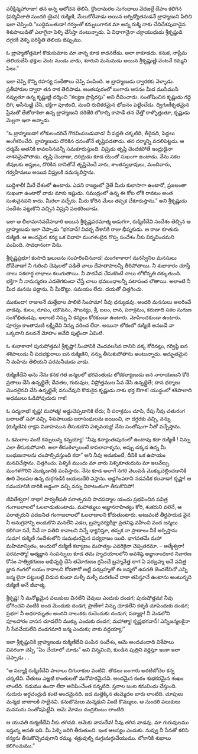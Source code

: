 ﻿పరీక్షిన్మహారాజా! తన అన్న ఆలోచన తెలిసి, క్రొందామరల సుగంధాలు వెదజల్లే దేహం కలిగిన (పద్మినీజాతి సుందరి యైన) రుక్మిణి, మేలుకోరేవాడు అయిన అగ్నిద్యోతనుడనే బ్రాహ్మణుని పిలిచి ఇలా చెప్పింది “బుద్ధిమంతుడా! గర్వంతో కన్నులుగానక మా అన్న రుక్మి నాకు చేదిదేశపువాడైన శిశుపాలుడితో ఎలాగైనా పెళ్ళి చేసేస్తా నంటున్నాడు. ఏ విధాగానైనా చక్రాయుధుడు శ్రీకృష్ణుడి దగ్గరకి వెళ్ళి పరిస్థితి తెలియ జెప్పుము. 

ఓ బ్రాహ్మణోత్తమా! కొడుకుమాట మా నాన్న కూడ కాదనలేడు. అలా కాకూడదు. కనుక, నాప్రేమ తెలియజేసి భక్తుల వెంట నుండు వాడు, శూరుని మనుమడు అయిన శ్రీకృష్ణుణ్ణి వెంటనే రమ్మని పిలు.” 

ఇలా చెప్పి కొన్ని రహస్య సంకేతాలు చెప్పి పంపింది. ఆ బ్రాహ్మణుడు ద్వారకకు వెళ్ళాడు. ప్రతీహారుల ద్వారా తన రాక తెలిపాడు. అంతఃపురంలో బంగారు ఆసనం మీద ముసిముసి నవ్వుతూ ఉన్న కృష్ణుణ్ణి దర్శించి “కల్యణ ప్రాప్తిరస్తు” అని దీవించాడు. సంతోషించిన కృష్ణుడు గద్దె దిగి, ఆసీనుణ్ణి చేసి, భక్తిగా పూజించి, మంచి రుచికరమైన భోజనం పెట్టించేడు. ద్విగుణీకృతమైన ప్రేమతో తేజోరాశిలా ఉన్న బ్రాహ్మణుని దరిజేరి లోకాల్ని కాపాడే తన చేత్తో కాళ్ళొత్తుతూ, కృష్ణుడు మెల్లగా ఇలా అన్నాడు. 

“ఓ బ్రాహ్మణుడా! లోకులందరిచే గౌరవింపబడువాడ! నీ పద్దతి చక్కటిది, తీరైనది, పెద్దలు అంగీకరించేది. బ్రాహ్మణుడు దొరికిన ధనంతోనే తృప్తిపడతాడు. తన దర్మాన్ని వదలిపెట్టడు. ఆ ధర్మమే అతనికి కావలసినవన్నీ సమకూరుస్తుంది. విప్రుడు తృప్తి చెందకపోతే ఇంద్రుడైనా నాశనమైపోతాడు. తృప్తి చెందాడా, దరిద్రుడు కూడ యెంతో సుఖంగా ఉంటాడు. నేను సకల జీవులకు ఆప్తులు, దొరికిన దానితోనే తృప్తిచెందే వారు, శాంతస్వభావులు, మంచివారు, గర్వహీనులు అయిన విప్రులకి నమస్కరిస్తాను. 

బుద్ధిశాలీ! మీరే దేశంలో ఉంటారు. ఎవని రాజ్యంలో నైతే మీరు కులాసాగా ఉంటారో, ప్రజలంతా సుఖంగా ఉంటారో వాడు మాకు ఇష్టుడు. సముద్రంలో ఉన్న ఈ కోట లోకి రావటం అంత సుళువైనపని కాదు. మీరెలా వచ్చేరు. మీరు కోరిన మేలు తప్పక చేకూరుస్తాను.” అని శ్రీకృష్ణుడు సందేశం పట్టుకొని వచ్చిన విప్రుని పలకరించాడు. 

ఇలా ఆ లీలామానవదేహధారి అయిన శ్రీకృష్ణపరమాత్మ అడుగగా, రుక్మిణీదేవి సందేశం తెచ్చిన ఆ బ్రాహ్మణుడు ఇలా చెప్పాడు “భగవాన్! విదర్భ దేశానికి రాజు భీష్మకుడు. ఆ రాజు కూతురు రుక్మిణి. ఆ అందమైన కన్య ఒక వివాహ మంగళంబైన గొప్ప సందేశం నీకు విన్నవించమని పంపింది. సావధానంగా విను. 

శ్రీకృష్ణప్రభూ! కంసాది ఖలులను సంహరించినవాడ! మంగళాకారా! మనస్వినిల మనసులు దోచేవాడా! నీ గురించి చెవులలో పడితే చాలు దేహతాపాలన్నీ తీరిపోతాయి. నీ శుభాకారం చూస్తే చాలు సకలార్థ లాభాలు కలుగుతాయి. నీ పాదసేవ చేసుకొంటే చాలు లోకోన్నతి దక్కుతుంది. భక్తిగా నీ నామస్మరణ ఎడతెగకుండా చేస్తే చాలు భవబంధాలన్నీ పటాపంచ లౌతాయి. అలాంటి నీ మీద మనసు పడ్డాను. నీ మీదొట్టు. సమయం లేదు. దయతో చిత్తగించు. 

ముకుందా! రాజులనే మత్తేభాల పాలిటి సింహమా! నీవు ధన్యుడవు. అందరి మనసులు అలరించే వాడవు. కులం, రూపం, యౌవనం, సౌజన్యం, శ్రీ, బలం, దాన, పరాక్రమం, కరుణాది సకల సుగుణ సంశోభితుడవు. అలాంటి నిన్ను ఏ కన్యలు కోరకుండా ఉంటారు. మోహించకుండా ఉంటారు. పూర్వం కాంతామణి లక్ష్మీదేవి నిన్ను వరించ లేదా. అయినా లోకంలో రుక్మిణి అనబడే నా ఒక్కదాని వలననే మోహం అనేది పుట్టిందా ఏమిటి. 

ఓ శుభాకారా! పురుషోత్తమ! శ్రీకృష్ణా! సింహానికి చెందవలసిన దానిని నక్క కోరినట్లు, గర్విష్ఠి ఐన శశిపాలుడు నీ పదభక్తురాలు ఐన రుక్మిణిని, నన్ను తీసుకుపోతాను అంటున్నాడు. అద్భుతమైన నీ మహిమ తెలియని పరమనీచుడు వాడు. 

రుక్మిణీదేవి అను నేను కనక గత జన్మలలో భగవంతుడు లోకకల్యాణుడు ఐన నారాయణుని కోరి వ్రతాలు చేసి ఉన్నట్లైతే; దేవతల, గురువుల, విప్రోత్తముల సేవ చేసి ఉన్నట్లైతే; దాన ధర్మాలు మొదలైనవి చేసి ఉన్నట్లైతే; వసుదేవుని కొడుకైన కృష్ణుడు నాకు భర్త ఔగాక! యుద్ధంలో శశిపాలాది అధములు ఓడిపోవుదురు గాక! 

ఓ పద్మనాభ! కృష్ణ! మహాత్మ! అడ్డుచెప్పడానికి లేదు; నీ పరాక్రమం చూపి, రేపు నీవు చతురంగ బలాలతో సహా వచ్చి, శిశుపాలుడు జరాసంధులను జయించి, నా దగ్గరకు వచ్చి, నన్ను (రుక్మిణిని) రాక్షస వివాహమున తీసుకుకొని వెళ్ళవయ్య! నేను సంతోషంగా నీతో వచ్చేస్తాను. 

ఓ కమలాల వంటి కన్నులున్న కన్నయ్యా! “నీవు కన్యాంతఃపురంలో ఉంటావు కదా రుక్మిణీ ! నిన్ను ఎలా తీసుకుపోవాలి. అలా తీసుకెళ్ళాలంటే కాపలావాళ్ళను, అప్పు డక్కడ ఉన్న మీ బంధుజనాలను చంపాల్సివస్తుంది కదా” అని నీవు అనుకుంటే, దీనికి ఒక ఉపాయం మనవిచేస్తాను. చిత్తగించు. పెళ్ళికి ముందు మా వారు పెళ్ళికూతురును మా ఇలవేల్పు మంగళగౌరిని మొక్కడానికి పంపిస్తారు. నేను కూడ అలాగే నగరి వెలువడి మొక్కుచెల్లించడానికి ఊరి వెలుపల ఉన్న దుర్గగుడికి బయలుదేరి వస్తాను. అడ్డగింపరాని నడవడిక కలవాడా! కృష్ణా! ఆ సమయానికి దారికి అడ్డంగా వచ్చి నన్ను నిరాటంకంగా తీసుకొనిపో! 

జీవితేశ్వరా! నాథా! పార్వతీపతి పరాత్పరుని పాదపద్మాల యందు ప్రభవించిన పవిత్ర గంగాజలాలలో ఓలలాడుతుంటాడు. మహాత్ములు అజ్ఞానరాహిత్యం కోరి, శంకరుని వలెనే, ఆ పరాత్పరుని పదజనిత గంగాజలాలలో ఓలలాడాలని కోరుతుంటారు. అటువంటి తీర్థపాదుడ వైన నీ అనుగ్రహాన్ని అందుకొని మనలేని ఎడల, బ్రహ్మచర్యదీక్షా వ్రతనిష్ఠ వహించి వంద జన్మలు కలిగినా సరే, నీవే నా పతివి కావాలని నిన్నే ధ్యానిస్తూ, తప్పక నా ప్రాణాలు నీకే అర్పిస్తాను సుమా! 
రుక్మిణీ సందేశంలోని సుమథురమైన పద్యరాజం యిది. భాగవతమే మహా మహిమాన్వితం, అందులో రుక్మిణీ కల్యాణం మహత్వం ఎవరికైనా చెప్పతరమా. – ఆత్మేశ్వరా! పరమాత్మా! ఆత్మజ్ఞాన సంపన్నులు కూడ తమ హృదయాలలోని అవశిష్ఠ అజ్ఞానాంధకార నివారణ కోసం సాత్వికగుణం అభివృద్ధి చేసి తమోగుణం గ్రసించే బ్రహ్మవేత్త లాగ ఏ పరబ్రహ్మ అనే పవిత్ర జ్ఞాన గంగలో లయం కావాలని కోరతారో అట్టి పరబ్రహ్మతో ఈ జన్మలో ఉపరతి జెందలేనిచో ఎన్ని జన్మ లైనా పట్టుబట్టి విడువ కుండా మళ్ళీ మళ్ళీ మరణించే దాకా తపిస్తూనే ఉంటాను అంటున్నది రుక్మిణి అనే జీవాత్మ. 

శ్రీకృష్ణ! నీ మనోఙ్ఞమైన పలుకులు వినలేని చెవులు ఎందుకు దండగ; పురుషోత్తమ! నీవు భోగించని వంటికి అంద మెందుకు దండగ; ప్రాణేశా! నిన్ను చూడలేని కళ్ళకి చూపెందుకు దండగ; ప్రభూ! నీ అధరామృతం అందని నాలుకకు రుచెందుకు దండుగ; పద్మాక్షా! నీ మెడలోని పూలహారం వాసన చూడలేని ముక్కు ఎందుకు దండగ; మహాత్మా! కృష్ణభగవాన్! ఎన్నిజన్మలకైనా నీ సేవచేయలేని దండగమారి జన్మ ఎందుకు; నాకు వద్దయ్యా!” 

ఇలా శ్రీకృష్ణునికి బ్రాహ్మణుడు రుక్మిణీదేవి పంపిన సందేశం, ఆమె అందచందాది విశేషాలు వివరంగా చెప్పి “ఏం చేయాలో చూడు” అని విన్నవించి, కుండిన పుత్రిని వర్ణిస్తూ ఇంకా ఇలా చెప్పాడు . . 

“ఆ పద్మాక్షి రుక్మిణీదేవి పాదాలు చిగురాకుల వంటివి. తొడలు బంగారు అరటిబోదెల కన్న చక్కటివి. చేతులు ఎఱ్ఱటి కాంతులతో మనోహరమైనవి. అందమైన కంఠం శుభకరమైన శంఖం లాంటిది. నడుము ఉందా లేదా అనిపించేంత సన్నటిది. స్తనాల జంట కనువిందు చేస్తుంది. నుదురు అర్థచంద్రుడి కంటె అందమైనది. జడ మత్తెక్కిన తుమ్మెదల బారు లాంటిది. చూపులు మన్మథ బాణాలకి సాటైనవి. కనుబొమలు మన్మథుని వింటి కొమ్ములు. ఆ సుందరి పలుకులు మనసును సంతోషపెట్టేవి. ఆమె మోము చంద్రబింబం లాంటిది. 

ఆ యువతి రుక్మణీదేవి నీకు తగినది. ఆమెకు వాసుదేవ! నీవు తగిన వాడవు. మా గురువులము ఇస్తున్న ఆనతి ఇది. మీ పెళ్ళి జరిగి తీరుతుంది. ఇంక ఆలస్యం ఎందుకు. నువ్వు నీ సేనతో కలిసి కన్యను తీసుకొచ్చెదవుగాని రమ్ము. శత్రువుల్ని నుగ్గునుగ్గుచేయుము. లోకానికి శుభాలు కలిగించుము.” 

